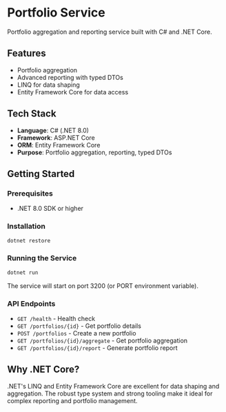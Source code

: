 # Portfolio Service

Portfolio aggregation and reporting service built with C# and .NET Core.

## Features

- Portfolio aggregation
- Advanced reporting with typed DTOs
- LINQ for data shaping
- Entity Framework Core for data access

## Tech Stack

- **Language**: C# (.NET 8.0)
- **Framework**: ASP.NET Core
- **ORM**: Entity Framework Core
- **Purpose**: Portfolio aggregation, reporting, typed DTOs

## Getting Started

### Prerequisites

- .NET 8.0 SDK or higher

### Installation

```bash
dotnet restore
```

### Running the Service

```bash
dotnet run
```

The service will start on port 3200 (or PORT environment variable).

### API Endpoints

- `GET /health` - Health check
- `GET /portfolios/{id}` - Get portfolio details
- `POST /portfolios` - Create a new portfolio
- `GET /portfolios/{id}/aggregate` - Get portfolio aggregation
- `GET /portfolios/{id}/report` - Generate portfolio report

## Why .NET Core?

.NET's LINQ and Entity Framework Core are excellent for data shaping and aggregation. The robust type system and strong tooling make it ideal for complex reporting and portfolio management.

